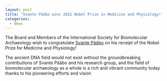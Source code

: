 ```yaml
---
layout: post
title: "Svante Pääbo wins 2022 Nobel Prize in Medicine and Physiology!"
categories:
  - News
---
```


The Board and Members of the International Society for Biomolecular Archaeology wish to congratulate [Svante Pääbo](https://www.eva.mpg.de/genetics/neandertals-and-more/overview/) on his receipt of the Nobel Prize for Medicine and Physiology!

The ancient DNA field would not exist without the groundbreaking contributions of Svante Pääbo and his research group, and the field of biomolecular archaeology as a whole is a rich and vibrant community today thanks to his pioneering efforts and vision
